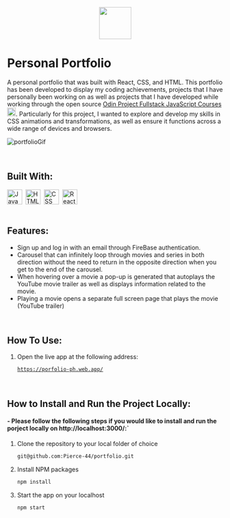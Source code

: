 <div align="center">
  <img src="https://openmoji.org/data/color/svg/1F4D1.svg" height="75px"/>
</div>

# Personal Portfolio
A personal portfolio that was built with React, CSS, and HTML. This portfolio has been developed to display my coding achievements, projects that I have personally been working on as well as projects that I have developed while working through the open source [Odin Project Fullstack JavaScript Courses](https://www.theodinproject.com/) <img src="https://www.theodinproject.com/assets/icons/odin-icon-b5b31c073f7417a257003166c98cc23743654715305910c068b93a3bf4d3065d.svg"  width="20" height="20">. Particularly for this project, I wanted to explore and develop my skills in CSS animations and transformations, as well as ensure it functions across a wide range of devices and browsers.

![portfolioGif](https://user-images.githubusercontent.com/96740762/179838209-eaf5a457-1257-4c07-a7a6-38244f6ac07a.gif)

<br/>

## Built With:
<div>
  <img src="https://cdn.jsdelivr.net/gh/devicons/devicon/icons/javascript/javascript-original.svg" title="JavaScript" alt="JavaScript" width="35" height="35"/>&nbsp;
  <img src="https://cdn.jsdelivr.net/gh/devicons/devicon/icons/html5/html5-original.svg" title="HTML5" alt="HTML" width="35" height="35"/>&nbsp;
  <img src="https://cdn.jsdelivr.net/gh/devicons/devicon/icons/css3/css3-original.svg"  title="CSS3" alt="CSS" width="35" height="35"/>&nbsp;
  <img src="https://cdn.jsdelivr.net/gh/devicons/devicon/icons/react/react-original.svg" title="React" alt="React" width="35" height="35"/>&nbsp;
</div>
<br/>

## Features:
- Sign up and log in with an email through FireBase authentication.
- Carousel that can infinitely loop through movies and series in both direction without the need to return in the opposite direction when you get to the end of the carousel.
- When hovering over a movie a pop-up is generated that autoplays the YouTube movie trailer as well as displays information related to the movie.
- Playing a movie opens a separate full screen page that plays the movie (YouTube trailer)
<br/>

## How To Use:

1. Open the live app at the following address:

   [`https://porfolio-ph.web.app/`](https://porfolio-ph.web.app/)

<br/>

## How to Install and Run the Project Locally:
#### - Please follow the following steps if you would like to install and run the porject locally on http://localhost:3000/:`

1. Clone the repository to your local folder of choice
   ```sh
   git@github.com:Pierce-44/portfolio.git
   ```
   
   
2. Install NPM packages
   ```sh
   npm install
   ```

3. Start the app on your localhost
   ```js
   npm start
   ```
